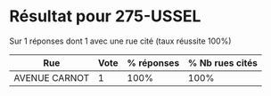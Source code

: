 # Résultat pour 275-USSEL

Sur 1 réponses dont 1 avec une rue cité (taux réussite 100%)

| Rue | Vote | % réponses | % Nb rues cités|
|-----|------|------------|----------------|
| AVENUE CARNOT | 1 | 100% | 100%|
